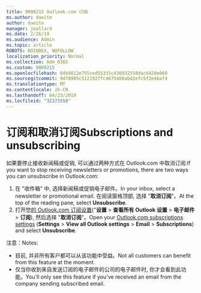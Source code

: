 ```yaml
---
title: 9000215 Outlook.com 订阅
ms.author: daeite
author: daeite
manager: joallard
ms.date: 2/26/19
ms.audience: Admin
ms.topic: article
ROBOTS: NOINDEX, NOFOLLOW
localization_priority: Normal
ms.collection: Adm_O365
ms.custom: 9000215
ms.openlocfilehash: 04b9812e755ced55331c436932558dac6420e060
ms.sourcegitcommit: 9d78905c512192ffc4675468abd2efc5f2e4baf4
ms.translationtype: MT
ms.contentlocale: zh-CN
ms.lasthandoff: 04/23/2019
ms.locfileid: "32373558"
---
```

# <a name="subscriptions-and-unsubscribing"></a><span data-ttu-id="f70c1-102">订阅和取消订阅</span><span class="sxs-lookup"><span data-stu-id="f70c1-102">Subscriptions and unsubscribing</span></span>

<span data-ttu-id="f70c1-103">如果要停止接收新闻稿或促销, 可以通过两种方式在 Outlook.com 中取消订阅:</span><span class="sxs-lookup"><span data-stu-id="f70c1-103">If you want to stop receiving newsletters or promotions, there are two ways you can unsubscribe in Outlook.com:</span></span>

1. <span data-ttu-id="f70c1-104">在 "收件箱" 中, 选择新闻稿或促销电子邮件。</span><span class="sxs-lookup"><span data-stu-id="f70c1-104">In your inbox, select a newsletter or promotional email.</span></span> <span data-ttu-id="f70c1-105">在阅读窗格顶部, 选择 "**取消订阅**"。</span><span class="sxs-lookup"><span data-stu-id="f70c1-105">At the top of the reading pane, select **Unsubscribe**.</span></span>
2. <span data-ttu-id="f70c1-106">打开您[的 Outlook.com 订阅设置](https://outlook.live.com/mail/options/mail/brandsSubscriptions)("**设置** > **查看所有 Outlook 设置** > **电子邮件** > **订阅**), 然后选择 "**取消订阅**"。</span><span class="sxs-lookup"><span data-stu-id="f70c1-106">Open your [Outlook.com subscriptions settings](https://outlook.live.com/mail/options/mail/brandsSubscriptions) (**Settings** > **View all Outlook settings** > **Email** > **Subscriptions**) and select **Unsubscribe**.</span></span>

<span data-ttu-id="f70c1-107">注意：</span><span class="sxs-lookup"><span data-stu-id="f70c1-107">Notes:</span></span>

- <span data-ttu-id="f70c1-108">目前, 并非所有客户都可以从该功能中受益。</span><span class="sxs-lookup"><span data-stu-id="f70c1-108">Not all customers can benefit from this feature at the moment.</span></span>
- <span data-ttu-id="f70c1-109">仅当你收到来自发送订阅的电子邮件的公司的电子邮件时, 你才会看到此功能。</span><span class="sxs-lookup"><span data-stu-id="f70c1-109">You'll only see this feature if you've received an email from the company sending subscribed email.</span></span>